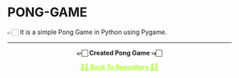 # PONG-GAME
 👉🏻 It is a simple Pong Game in Python using Pygame.
 
---

<p align="center"> <b> 👉🏻 Created Pong Game 👈🏻 <b> </p>
 
<p align="center"><a href='', style='color: greenyellow;'> ✌🏻 Back To Repository ✌🏻</p>
